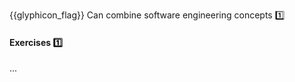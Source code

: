 <span id="prereqs"></span>

<span id="outcomes">{{glyphicon_flag}} Can combine software engineering concepts :one:</span>

<div id="title">

#### Exercises :one:

</div>

<div id="body">

...

</div>

<div id="extras">

<include src="exercises.md" />

</div>